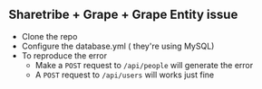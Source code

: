 ## Sharetribe + Grape + Grape Entity issue


- Clone the repo
- Configure the database.yml ( they're using MySQL)
- To reproduce the error
  - Make a `POST` request to `/api/people` will generate the error
  - A `POST` request to `/api/users` will works just fine
